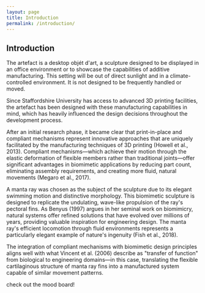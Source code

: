 ```yaml
---
layout: page
title: Introduction
permalink: /introduction/
---
```


## Introduction

The artefact is a desktop objét d'art, a sculpture designed to be displayed in an office environment or to showcase the capabilities of additive manufacturing. This setting will be out of direct sunlight and in a climate-controlled environment. It is not designed to be frequently handled or moved.

Since Staffordshire University has access to advanced 3D printing facilities, the artefact has been designed with these manufacturing capabilities in mind, which has heavily influenced the design decisions throughout the development process.

After an initial research phase, it became clear that print-in-place and compliant mechanisms represent innovative approaches that are uniquely facilitated by the manufacturing techniques of 3D printing (Howell et al., 2013). Compliant mechanisms—which achieve their motion through the elastic deformation of flexible members rather than traditional joints—offer significant advantages in biomimetic applications by reducing part count, eliminating assembly requirements, and creating more fluid, natural movements (Megaro et al., 2017).

A manta ray was chosen as the subject of the sculpture due to its elegant swimming motion and distinctive morphology. This biomimetic sculpture is designed to replicate the undulating, wave-like propulsion of the ray's pectoral fins. As Benyus (1997) argues in her seminal work on biomimicry, natural systems offer refined solutions that have evolved over millions of years, providing valuable inspiration for engineering design. The manta ray's efficient locomotion through fluid environments represents a particularly elegant example of nature's ingenuity (Fish et al., 2018).

The integration of compliant mechanisms with biomimetic design principles aligns well with what Vincent et al. (2006) describe as "transfer of function" from biological to engineering domains—in this case, translating the flexible cartilaginous structure of manta ray fins into a manufactured system capable of similar movement patterns.

check out the mood board!